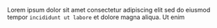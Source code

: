 Lorem ipsum dolor sit amet consectetur adipiscing elit sed do eiusmod tempor
`incididunt ut labore` et dolore magna aliqua.
Ut enim
